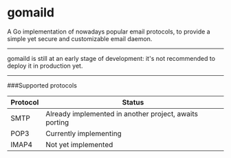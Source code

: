 gomaild
=======

A Go implementation of nowadays popular email protocols, to provide a simple yet secure and customizable email daemon.

---

gomaild is still at an early stage of development: it's not recommended to deploy it in production yet.

---

###Supported protocols

|	Protocol	|	Status	|
|	--------	|	------	|
|	SMTP		|	Already implemented in another project, awaits porting	|
|	POP3		|	Currently implementing	|
|	IMAP4		|	Not yet implemented	|
